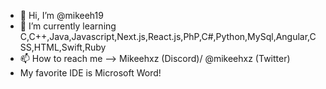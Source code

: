 - 👋 Hi, I’m @mikeeh19
- 🌱 I’m currently learning C,C++,Java,Javascript,Next.js,React.js,PhP,C#,Python,MySql,Angular,CSS,HTML,Swift,Ruby
- 📫 How to reach me --> Mikeehxz (Discord)/ @mikeehxz (Twitter)
- My favorite IDE is Microsoft Word!

<!---
Nothing here! Sorry xD!
--->
